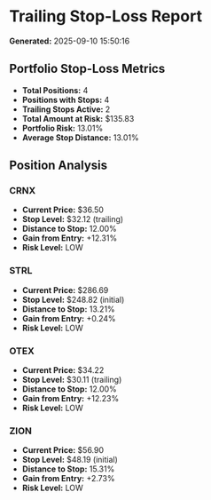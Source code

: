 # Trailing Stop-Loss Report

**Generated:** 2025-09-10 15:50:16

## Portfolio Stop-Loss Metrics

- **Total Positions:** 4
- **Positions with Stops:** 4
- **Trailing Stops Active:** 2
- **Total Amount at Risk:** $135.83
- **Portfolio Risk:** 13.01%
- **Average Stop Distance:** 13.01%

## Position Analysis

### CRNX
- **Current Price:** $36.50
- **Stop Level:** $32.12 (trailing)
- **Distance to Stop:** 12.00%
- **Gain from Entry:** +12.31%
- **Risk Level:** LOW

### STRL
- **Current Price:** $286.69
- **Stop Level:** $248.82 (initial)
- **Distance to Stop:** 13.21%
- **Gain from Entry:** +0.24%
- **Risk Level:** LOW

### OTEX
- **Current Price:** $34.22
- **Stop Level:** $30.11 (trailing)
- **Distance to Stop:** 12.00%
- **Gain from Entry:** +12.23%
- **Risk Level:** LOW

### ZION
- **Current Price:** $56.90
- **Stop Level:** $48.19 (initial)
- **Distance to Stop:** 15.31%
- **Gain from Entry:** +2.73%
- **Risk Level:** LOW

